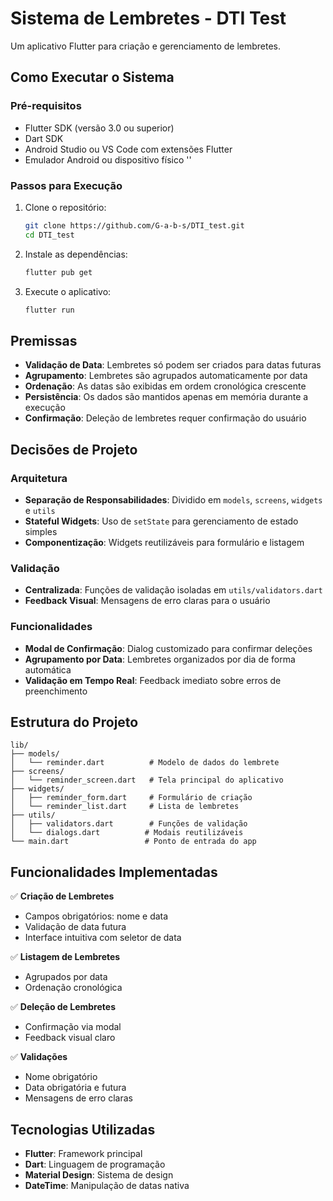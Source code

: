 # Sistema de Lembretes - DTI Test

Um aplicativo Flutter para criação e gerenciamento de lembretes.

## Como Executar o Sistema

### Pré-requisitos
- Flutter SDK (versão 3.0 ou superior)
- Dart SDK
- Android Studio ou VS Code com extensões Flutter
- Emulador Android ou dispositivo físico
''
### Passos para Execução
1. Clone o repositório:
   ```bash
   git clone https://github.com/G-a-b-s/DTI_test.git
   cd DTI_test
   ```

2. Instale as dependências:
   ```bash
   flutter pub get
   ```

3. Execute o aplicativo:
   ```bash
   flutter run
   ```

## Premissas

- **Validação de Data**: Lembretes só podem ser criados para datas futuras
- **Agrupamento**: Lembretes são agrupados automaticamente por data
- **Ordenação**: As datas são exibidas em ordem cronológica crescente
- **Persistência**: Os dados são mantidos apenas em memória durante a execução
- **Confirmação**: Deleção de lembretes requer confirmação do usuário

## Decisões de Projeto

### Arquitetura
- **Separação de Responsabilidades**: Dividido em `models`, `screens`, `widgets` e `utils`
- **Stateful Widgets**: Uso de `setState` para gerenciamento de estado simples
- **Componentização**: Widgets reutilizáveis para formulário e listagem

### Validação
- **Centralizada**: Funções de validação isoladas em `utils/validators.dart`
- **Feedback Visual**: Mensagens de erro claras para o usuário

### Funcionalidades
- **Modal de Confirmação**: Dialog customizado para confirmar deleções
- **Agrupamento por Data**: Lembretes organizados por dia de forma automática
- **Validação em Tempo Real**: Feedback imediato sobre erros de preenchimento

## Estrutura do Projeto

```
lib/
├── models/
│   └── reminder.dart          # Modelo de dados do lembrete
├── screens/
│   └── reminder_screen.dart   # Tela principal do aplicativo
├── widgets/
│   ├── reminder_form.dart     # Formulário de criação
│   └── reminder_list.dart     # Lista de lembretes
├── utils/
│   ├── validators.dart        # Funções de validação
│   └── dialogs.dart          # Modais reutilizáveis
└── main.dart                 # Ponto de entrada do app
```

## Funcionalidades Implementadas

✅ **Criação de Lembretes**
- Campos obrigatórios: nome e data
- Validação de data futura
- Interface intuitiva com seletor de data

✅ **Listagem de Lembretes**
- Agrupados por data
- Ordenação cronológica

✅ **Deleção de Lembretes**
- Confirmação via modal
- Feedback visual claro

✅ **Validações**
- Nome obrigatório
- Data obrigatória e futura
- Mensagens de erro claras

## Tecnologias Utilizadas

- **Flutter**: Framework principal
- **Dart**: Linguagem de programação
- **Material Design**: Sistema de design
- **DateTime**: Manipulação de datas nativa
